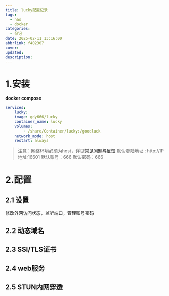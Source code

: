 ```yaml
---
title: lucky配置记录
tags:
  - nas
  - docker
categories:
  - 杂记
date: 2025-02-11 13:16:00
abbrlink: f402307
cover: 
updated: 
description:
---
```

# 1.安装

**docker compose**
```yaml
services:
	lucky:
	image: gdy666/lucky
	container_name: lucky
	volumes:
		- /share/Container/lucky:/goodluck
	network_mode: host
	restart: always
```

> 注意：网络环境必须为host，详见[常见问题与反馈](https://lucky666.cn/docs/problemset)
> 默认登陆地址 : http://IP地址:16601
> 默认账号：666
> 默认密码：666

# 2.配置
## 2.1 设置
修改外网访问状态，监听端口，管理账号密码
## 2.2 动态域名
## 2.3 SSl/TLS证书
## 2.4 web服务
## 2.5  STUN内网穿透
